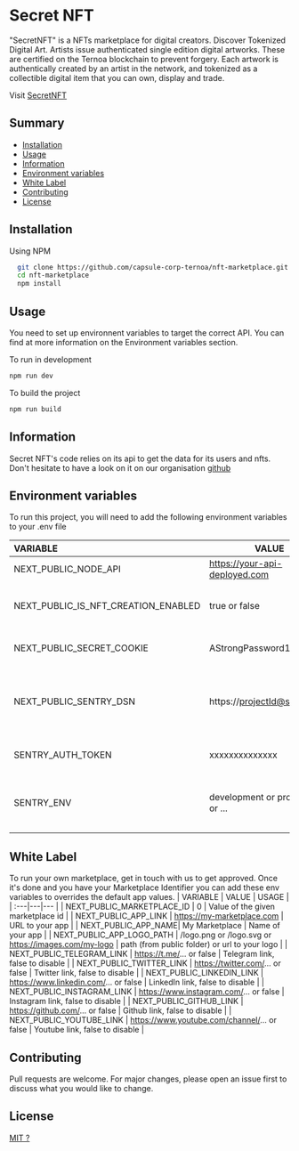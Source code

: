 # Secret NFT

"SecretNFT" is a NFTs marketplace for digital creators. Discover Tokenized Digital Art. Artists issue authenticated single edition digital artworks. These are certified on the Ternoa blockchain to prevent forgery. Each artwork is authentically created by an artist in the network, and tokenized as a collectible digital item that you can own, display and trade.

Visit [SecretNFT](https://www.secret-nft.com/)

## Summary
- [Installation](#Installation)
- [Usage](#Usage)
- [Information](#Information)
- [Environment variables](#Environment-variables)
- [White Label](#White-label)
- [Contributing](#Contributing)
- [License](#License)

## Installation
Using NPM
```bash
  git clone https://github.com/capsule-corp-ternoa/nft-marketplace.git
  cd nft-marketplace
  npm install
```

## Usage
You need to set up environnent variables to target the correct API.
You can find at more information on the Environment variables section.

To run in development
```bash
npm run dev
```
To build the project
```bash
npm run build
```

## Information
Secret NFT's code relies on its api to get the data for its users and nfts. Don't hesitate to have a look on it on our organisation [github](https://github.com/capsule-corp-ternoa.)

## Environment variables
To run this project, you will need to add the following environment variables to your .env file

| VARIABLE | VALUE | USAGE |
| :---|---|--- |
| NEXT_PUBLIC_NODE_API | https://your-api-deployed.com | URL of the api |
| NEXT_PUBLIC_IS_NFT_CREATION_ENABLED | true or false | Enable or disable the creation of NFT |
| NEXT_PUBLIC_SECRET_COOKIE | AStrongPassword101 | Secure the cookie on the app |
| NEXT_PUBLIC_SENTRY_DSN | https://projectId@sentry.io/x | The url to your sentry project if you want to monitor activity |
| SENTRY_AUTH_TOKEN | xxxxxxxxxxxxxx | Your auth token if you use Sentry |
| SENTRY_ENV | development or production or ... | Allow to separate monitoring on environment |

## White Label
To run your own marketplace, get in touch with us to get approved.
Once it's done and you have your Marketplace Identifier you can add these env variables to overrides the default app values.
| VARIABLE | VALUE | USAGE |
| :---|---|--- |
| NEXT_PUBLIC_MARKETPLACE_ID | 0 | Value of the given marketplace id |
| NEXT_PUBLIC_APP_LINK | https://my-marketplace.com | URL to your app |
| NEXT_PUBLIC_APP_NAME| My Marketplace | Name of your app |
| NEXT_PUBLIC_APP_LOGO_PATH | /logo.png or /logo.svg or https://images.com/my-logo | path (from public folder) or url to your logo |
| NEXT_PUBLIC_TELEGRAM_LINK | https://t.me/... or false | Telegram link, false to disable |
| NEXT_PUBLIC_TWITTER_LINK | https://twitter.com/... or false | Twitter link, false to disable |
| NEXT_PUBLIC_LINKEDIN_LINK | https://www.linkedin.com/... or false | LinkedIn link, false to disable |
| NEXT_PUBLIC_INSTAGRAM_LINK | https://www.instagram.com/... or false | Instagram link, false to disable |
| NEXT_PUBLIC_GITHUB_LINK | https://github.com/... or false | Github link, false to disable |
| NEXT_PUBLIC_YOUTUBE_LINK | https://www.youtube.com/channel/... or false | Youtube link, false to disable |

## Contributing
Pull requests are welcome. For major changes, please open an issue first to discuss what you would like to change.

## License
[MIT ?](https://choosealicense.com/licenses/mit/)
